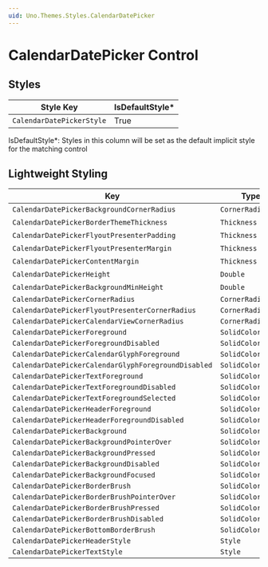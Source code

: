 ```yaml
---
uid: Uno.Themes.Styles.CalendarDatePicker
---
```


# CalendarDatePicker Control

## Styles

| Style Key                 | IsDefaultStyle\* |
|---------------------------|------------------|
| `CalendarDatePickerStyle` | True             |

IsDefaultStyle\*: Styles in this column will be set as the default implicit style for the matching control

## Lightweight Styling

| Key                                                 | Type              | Value                           |
|-----------------------------------------------------|-------------------|---------------------------------|
| `CalendarDatePickerBackgroundCornerRadius`          | `CornerRadius`    | 4,4,0,0                         |
| `CalendarDatePickerBorderThemeThickness`            | `Thickness`       | 1                               |
| `CalendarDatePickerFlyoutPresenterPadding`          | `Thickness`       | 0                               |
| `CalendarDatePickerFlyoutPresenterMargin`           | `Thickness`       | 0                               |
| `CalendarDatePickerContentMargin`                   | `Thickness`       | 10,0                            |
| `CalendarDatePickerHeight`                          | `Double`          | 53                              |
| `CalendarDatePickerBackgroundMinHeight`             | `Double`          | 53                              |
| `CalendarDatePickerCornerRadius`                    | `CornerRadius`    | `ControlCornerRadius`           |
| `CalendarDatePickerFlyoutPresenterCornerRadius`     | `CornerRadius`    | `OverlayCornerRadius`           |
| `CalendarDatePickerCalendarViewCornerRadius`        | `CornerRadius`    | `OverlayCornerRadius`           |
| `CalendarDatePickerForeground`                      | `SolidColorBrush` | `OnSurfaceBrush`                |
| `CalendarDatePickerForegroundDisabled`              | `SolidColorBrush` | `OnSurfaceMediumBrush`          |
| `CalendarDatePickerCalendarGlyphForeground`         | `SolidColorBrush` | `OnSurfaceBrush`                |
| `CalendarDatePickerCalendarGlyphForegroundDisabled` | `SolidColorBrush` | `OnSurfaceMediumBrush`          |
| `CalendarDatePickerTextForeground`                  | `SolidColorBrush` | `OnSurfaceLowBrush`             |
| `CalendarDatePickerTextForegroundDisabled`          | `SolidColorBrush` | `OnSurfaceMediumBrush`          |
| `CalendarDatePickerTextForegroundSelected`          | `SolidColorBrush` | `OnSurfaceBrush`                |
| `CalendarDatePickerHeaderForeground`                | `SolidColorBrush` | `PrimaryBrush`                  |
| `CalendarDatePickerHeaderForegroundDisabled`        | `SolidColorBrush` | `OnSurfaceMediumBrush`          |
| `CalendarDatePickerBackground`                      | `SolidColorBrush` | `SurfaceVariantBrush`           |
| `CalendarDatePickerBackgroundPointerOver`           | `SolidColorBrush` | `SurfaceVariantBrush`           |
| `CalendarDatePickerBackgroundPressed`               | `SolidColorBrush` | `SurfaceVariantBrush`           |
| `CalendarDatePickerBackgroundDisabled`              | `SolidColorBrush` | `SystemControlTransparentBrush` |
| `CalendarDatePickerBackgroundFocused`               | `SolidColorBrush` | `SurfaceVariantBrush`           |
| `CalendarDatePickerBorderBrush`                     | `SolidColorBrush` | `OnSurfaceLowBrush`             |
| `CalendarDatePickerBorderBrushPointerOver`          | `SolidColorBrush` | `OnSurfaceLowBrush`             |
| `CalendarDatePickerBorderBrushPressed`              | `SolidColorBrush` | `OnSurfaceLowBrush`             |
| `CalendarDatePickerBorderBrushDisabled`             | `SolidColorBrush` | `OnSurfaceLowBrush`             |
| `CalendarDatePickerBottomBorderBrush`               | `SolidColorBrush` | `PrimaryBrush`                  |
| `CalendarDatePickerHeaderStyle`                     | `Style`           | `MaterialBodySmall`             |
| `CalendarDatePickerTextStyle`                       | `Style`           | `MaterialBodyMedium`            |
